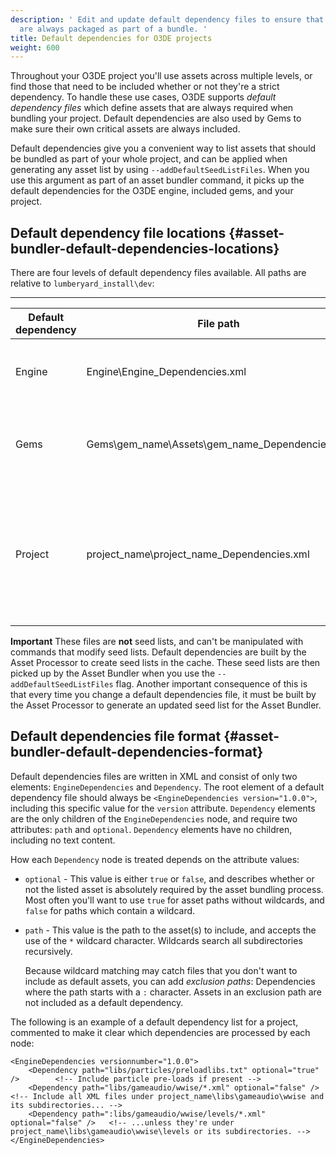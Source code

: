 ```yaml
---
description: ' Edit and update default dependency files to ensure that game-wide assets
  are always packaged as part of a bundle. '
title: Default dependencies for O3DE projects
weight: 600
---
```


 Throughout your O3DE project you'll use assets across multiple levels, or find those that need to be included whether or not they're a strict dependency\. To handle these use cases, O3DE supports *default dependency files* which define assets that are always required when bundling your project\. Default dependencies are also used by Gems to make sure their own critical assets are always included\.

 Default dependencies give you a convenient way to list assets that should be bundled as part of your whole project, and can be applied when generating any asset list by using `--addDefaultSeedListFiles`\. When you use this argument as part of an asset bundler command, it picks up the default dependencies for the O3DE engine, included gems, and your project\.

## Default dependency file locations {#asset-bundler-default-dependencies-locations}

 There are four levels of default dependency files available\. All paths are relative to `lumberyard_install\dev`:


****

| Default dependency | File path | Description |
| --- | --- | --- |
| Engine | Engine\\Engine\_Dependencies\.xml | The dependencies packaged for every O3DE project\. Only edit this file when you use the same installation to create multiple projects that need to include a specific resource which even basic game functionality depends on\. |
| Gems | Gems\\gem\_name\\Assets\\gem\_name\_Dependencies\.xml | The required dependencies for the named gem\. When creating a new gem, include any resources that are required regardless of whether they're used explicitly within a project here\. Never edit the default dependency file for a gem which you aren't writing or customizing\. |
| Project | project\_name\\project\_name\_Dependencies\.xml | Project\-wide dependencies\. This is the default dependency file that you'll be editing most frequently, and should include things like game\-wide audio, configuration information for pre\-loading resources at launch time, or other assets that must always be included with your project\. When you create a new project, the dependency file is created from the ProjectTemplates\\DefaultTemplate\\$\{ProjectName\}\\$\{ProjectName\}\_Dependencies\.xml template\. |

**Important**
 These files are **not** seed lists, and can't be manipulated with commands that modify seed lists\. Default dependencies are built by the Asset Processor to create seed lists in the cache\. These seed lists are then picked up by the Asset Bundler when you use the `--addDefaultSeedListFiles` flag\.
Another important consequence of this is that every time you change a default dependencies file, it must be built by the Asset Processor to generate an updated seed list for the Asset Bundler\.

## Default dependencies file format {#asset-bundler-default-dependencies-format}

Default dependencies files are written in XML and consist of only two elements: `EngineDependencies` and `Dependency`\. The root element of a default dependency file should always be `<EngineDependencies version="1.0.0">`, including this specific value for the `version` attribute\. `Dependency` elements are the only children of the `EngineDependencies` node, and require two attributes: `path` and `optional`\. `Dependency` elements have no children, including no text content\.

How each `Dependency` node is treated depends on the attribute values:
+ `optional` - This value is either `true` or `false`, and describes whether or not the listed asset is absolutely required by the asset bundling process\. Most often you'll want to use `true` for asset paths without wildcards, and `false` for paths which contain a wildcard\.
+ `path` - This value is the path to the asset\(s\) to include, and accepts the use of the `*` wildcard character\. Wildcards search all subdirectories recursively\.

  Because wildcard matching may catch files that you don't want to include as default assets, you can add *exclusion paths*: Dependencies where the path starts with a `:` character\. Assets in an exclusion path are not included as a default dependency\.

The following is an example of a default dependency list for a project, commented to make it clear which dependencies are processed by each node:

```
<EngineDependencies versionnumber="1.0.0">
    <Dependency path="libs/particles/preloadlibs.txt" optional="true" />        <!-- Include particle pre-loads if present -->
    <Dependency path="libs/gameaudio/wwise/*.xml" optional="false" />           <!-- Include all XML files under project_name\libs\gameaudio\wwise and its subdirectories... -->
    <Dependency path=":libs/gameaudio/wwise/levels/*.xml" optional="false" />   <!-- ...unless they're under project_name\libs\gameaudio\wwise\levels or its subdirectories. -->
</EngineDependencies>
```